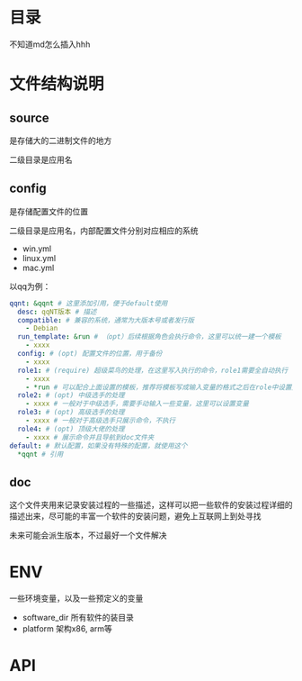 # 目录

不知道md怎么插入hhh

# 文件结构说明

## source

是存储大的二进制文件的地方

二级目录是应用名

## config

是存储配置文件的位置

二级目录是应用名，内部配置文件分别对应相应的系统

- win.yml
- linux.yml
- mac.yml

以qq为例：

```yml
qqnt: &qqnt # 这里添加引用，便于default使用
  desc: qqNT版本 # 描述
  compatible: # 兼容的系统，通常为大版本号或者发行版
    - Debian
  run_template: &run # （opt）后续根据角色会执行命令，这里可以统一建一个模板
    - xxxx
  config: # (opt) 配置文件的位置，用于备份
    - xxxx
  role1: # (require) 超级菜鸟的处理，在这里写入执行的命令，role1需要全自动执行
    - xxxx
    - *run # 可以配合上面设置的模板，推荐将模板写成输入变量的格式之后在role中设置变量
  role2: # (opt) 中级选手的处理
    - xxxx # 一般对于中级选手，需要手动输入一些变量，这里可以设置变量
  role3: # (opt) 高级选手的处理
    - xxxx # 一般对于高级选手只展示命令，不执行
  role4: # (opt) 顶级大佬的处理
    - xxxx # 展示命令并且导航到doc文件夹  
default: # 默认配置，如果没有特殊的配置，就使用这个
  *qqnt # 引用
```

## doc

这个文件夹用来记录安装过程的一些描述，这样可以把一些软件的安装过程详细的描述出来，尽可能的丰富一个软件的安装问题，避免上互联网上到处寻找

未来可能会派生版本，不过最好一个文件解决

# ENV

一些环境变量，以及一些预定义的变量

- software_dir 所有软件的装目录
- platform 架构x86, arm等

# API